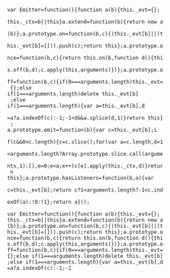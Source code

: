 <code>var Emitter=function(){function a(b){this._evt={};<br>
this._ctx=b||this}a.extend=function(b){return new a<br>
(b)};a.prototype.on=function(b,c){(this._evt[b]||(t<br>
his._evt[b]=[])).push(c);return this};a.prototype.o<br>
nce=function(b,c){return this.on(b,function d(){thi<br>
s.off(b,d);c.apply(this,arguments)})};a.prototype.o<br>
ff=function(b,c){if(0===arguments.length)this._evt=<br>
{};else if(1===arguments.length)delete this._evt[b]<br>
;else if(1===arguments.length){var a=this._evt[b],d<br>
=a?a.indexOf(c):-1;-1<d&&a.splice(d,1)}return this}<br>
; a.prototype.emit=function(b){var c=this._evt[b];i<br>
f(c&&0<c.length){c=c.slice();for(var a=c.length,d=1<br>
<arguments.length?Array.prototype.slice.call(argume<br>
nts,1):[],e=0;e<a;e++)c[e].apply(this._ctx,d)}retur<br>
n this};a.prototype.hasListeners=function(b,a){var <br>
c=this._evt[b];return c?1<arguments.length?-1<c.ind<br>
exOf(a):!0:!1};return a}();</code>

<pre><code>var Emitter=function(){function a(b){this._evt={};
this._ctx=b||this}a.extend=function(b){return new a
(b)};a.prototype.on=function(b,c){(this._evt[b]||(t
his._evt[b]=[])).push(c);return this};a.prototype.o
nce=function(b,c){return this.on(b,function d(){thi
s.off(b,d);c.apply(this,arguments)})};a.prototype.o
ff=function(b,c){if(0===arguments.length)this._evt=
{};else if(1===arguments.length)delete this._evt[b]
;else if(1===arguments.length){var a=this._evt[b],d
=a?a.indexOf(c):-1;-1<d&&a.splice(d,1)}return this}
; a.prototype.emit=function(b){var c=this._evt[b];i
f(c&&0<c.length){c=c.slice();for(var a=c.length,d=1
<arguments.length?Array.prototype.slice.call(argume
nts,1):[],e=0;e<a;e++)c[e].apply(this._ctx,d)}retur
n this};a.prototype.hasListeners=function(b,a){var 
c=this._evt[b];return c?1<arguments.length?-1<c.ind
exOf(a):!0:!1};return a}();</code></pre>